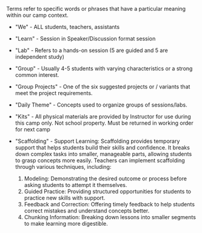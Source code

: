 Terms refer to specific words or phrases that have a particular meaning within our camp context.

- "We" - ALL students, teachers, assistants
- "Learn" - Session in Speaker/Discussion format session
- "Lab" - Refers to a hands-on session (5 are guided and 5 are independent study)
- "Group" - Usually 4-5 students with varying characteristics or a strong common interest.
- "Group Projects" - One of the six suggested projects or / variants that meet the project requirements.
- "Daily Theme" - Concepts used to organize groups of sessions/labs.

- "Kits" - All physical materials are provided by Instructor for use during this camp only. Not school property. Must be returned in working order for next camp
  
- "Scaffolding" - Support Learning: Scaffolding provides temporary support that helps students build their skills and confidence. It breaks down complex tasks into smaller, manageable parts, allowing students to grasp concepts more easily. Teachers can implement scaffolding through various techniques, including:
  1. Modeling: Demonstrating the desired outcome or process before asking students to attempt it themselves. 
  2. Guided Practice: Providing structured opportunities for students to practice new skills with support. 
  3. Feedback and Correction: Offering timely feedback to help students correct mistakes and understand concepts better. 
  4. Chunking Information: Breaking down lessons into smaller segments to make learning more digestible. 



